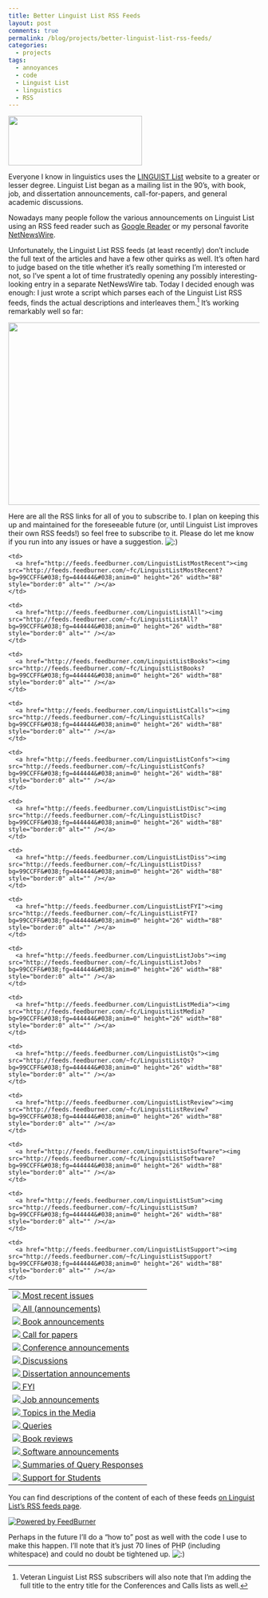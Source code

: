 ```yaml
---
title: Better Linguist List RSS Feeds
layout: post
comments: true
permalink: /blog/projects/better-linguist-list-rss-feeds/        
categories:
  - projects
tags:
  - annoyances
  - code
  - Linguist List
  - linguistics
  - RSS
---
```

[<img src="http://mitcho.com/blog/wp-content/uploads/2010/04/linguistlist.png" alt="" title="linguistlist" width="268" height="99" class="alignright size-full wp-image-3556" />][1]

Everyone I know in linguistics uses the [LINGUIST List][2] website to a greater or lesser degree. Linguist List began as a mailing list in the 90&#8217;s, with book, job, and dissertation announcements, call-for-papers, and general academic discussions.

Nowadays many people follow the various announcements on Linguist List using an RSS feed reader such as [Google Reader][3] or my personal favorite [NetNewsWire][4].

Unfortunately, the Linguist List RSS feeds (at least recently) don&#8217;t include the full text of the articles and have a few other quirks as well. It&#8217;s often hard to judge based on the title whether it&#8217;s really something I&#8217;m interested or not, so I&#8217;ve spent a lot of time frustratedly opening any possibly interesting-looking entry in a separate NetNewsWire tab. Today I decided enough was enough: I just wrote a script which parses each of the Linguist List RSS feeds, finds the actual descriptions and interleaves them.[^1] It&#8217;s working remarkably well so far:

<!--more-->

<a rel='imagebox' href="http://mitcho.com/blog/wp-content/uploads/2010/04/Screen-shot-2010-04-26-at-6.41.07-PM.png"><img src="http://mitcho.com/blog/wp-content/uploads/2010/04/Screen-shot-2010-04-26-at-6.41.07-PM.png" alt="" title="Screen shot 2010-04-26 at 6.41.07 PM" width="650" height="365" class="alignright size-full wp-image-3557" /></a>

Here are all the RSS links for all of you to subscribe to. I plan on keeping this up and maintained for the foreseeable future (or, until Linguist List improves their own RSS feeds!) so feel free to subscribe to it. Please do let me know if you run into any issues or have a suggestion. <img src="http://mitcho.com/blog/wp-includes/images/smilies/icon_smile.gif" alt=":)" class="wp-smiley" />

<table>
  <tr>
    <td>
      <a href="http://feeds.feedburner.com/LinguistListMostRecent" type="application/rss+xml"><img src='http://feedburner.google.com/fb/lib/images/icons/feed-icon-12x12-orange.gif' /> Most recent issues</a>
    </td>
    
    <td>
      <a href="http://feeds.feedburner.com/LinguistListMostRecent"><img src="http://feeds.feedburner.com/~fc/LinguistListMostRecent?bg=99CCFF&#038;fg=444444&#038;anim=0" height="26" width="88" style="border:0" alt="" /></a>
    </td>
  </tr>
  
  <tr>
    <td>
      <a href="http://feeds.feedburner.com/LinguistListAll" type="application/rss+xml"><img src='http://feedburner.google.com/fb/lib/images/icons/feed-icon-12x12-orange.gif' /> All (announcements)</a>
    </td>
    
    <td>
      <a href="http://feeds.feedburner.com/LinguistListAll"><img src="http://feeds.feedburner.com/~fc/LinguistListAll?bg=99CCFF&#038;fg=444444&#038;anim=0" height="26" width="88" style="border:0" alt="" /></a>
    </td>
  </tr>
  
  <tr>
    <td>
      <a href="http://feeds.feedburner.com/LinguistListBooks" type="application/rss+xml"><img src='http://feedburner.google.com/fb/lib/images/icons/feed-icon-12x12-orange.gif' /> Book announcements</a>
    </td>
    
    <td>
      <a href="http://feeds.feedburner.com/LinguistListBooks"><img src="http://feeds.feedburner.com/~fc/LinguistListBooks?bg=99CCFF&#038;fg=444444&#038;anim=0" height="26" width="88" style="border:0" alt="" /></a>
    </td>
  </tr>
  
  <tr>
    <td>
      <a href="http://feeds.feedburner.com/LinguistListCalls" type="application/rss+xml"><img src='http://feedburner.google.com/fb/lib/images/icons/feed-icon-12x12-orange.gif' /> Call for papers</a>
    </td>
    
    <td>
      <a href="http://feeds.feedburner.com/LinguistListCalls"><img src="http://feeds.feedburner.com/~fc/LinguistListCalls?bg=99CCFF&#038;fg=444444&#038;anim=0" height="26" width="88" style="border:0" alt="" /></a>
    </td>
  </tr>
  
  <tr>
    <td>
      <a href="http://feeds.feedburner.com/LinguistListConfs" type="application/rss+xml"><img src='http://feedburner.google.com/fb/lib/images/icons/feed-icon-12x12-orange.gif' /> Conference announcements</a>
    </td>
    
    <td>
      <a href="http://feeds.feedburner.com/LinguistListConfs"><img src="http://feeds.feedburner.com/~fc/LinguistListConfs?bg=99CCFF&#038;fg=444444&#038;anim=0" height="26" width="88" style="border:0" alt="" /></a>
    </td>
  </tr>
  
  <tr>
    <td>
      <a href="http://feeds.feedburner.com/LinguistListDisc" type="application/rss+xml"><img src='http://feedburner.google.com/fb/lib/images/icons/feed-icon-12x12-orange.gif' /> Discussions</a>
    </td>
    
    <td>
      <a href="http://feeds.feedburner.com/LinguistListDisc"><img src="http://feeds.feedburner.com/~fc/LinguistListDisc?bg=99CCFF&#038;fg=444444&#038;anim=0" height="26" width="88" style="border:0" alt="" /></a>
    </td>
  </tr>
  
  <tr>
    <td>
      <a href="http://feeds.feedburner.com/LinguistListDiss" type="application/rss+xml"><img src='http://feedburner.google.com/fb/lib/images/icons/feed-icon-12x12-orange.gif' /> Dissertation announcements</a>
    </td>
    
    <td>
      <a href="http://feeds.feedburner.com/LinguistListDiss"><img src="http://feeds.feedburner.com/~fc/LinguistListDiss?bg=99CCFF&#038;fg=444444&#038;anim=0" height="26" width="88" style="border:0" alt="" /></a>
    </td>
  </tr>
  
  <tr>
    <td>
      <a href="http://feeds.feedburner.com/LinguistListFYI" type="application/rss+xml"><img src='http://feedburner.google.com/fb/lib/images/icons/feed-icon-12x12-orange.gif' /> FYI</a>
    </td>
    
    <td>
      <a href="http://feeds.feedburner.com/LinguistListFYI"><img src="http://feeds.feedburner.com/~fc/LinguistListFYI?bg=99CCFF&#038;fg=444444&#038;anim=0" height="26" width="88" style="border:0" alt="" /></a>
    </td>
  </tr>
  
  <tr>
    <td>
      <a href="http://feeds.feedburner.com/LinguistListJobs" type="application/rss+xml"><img src='http://feedburner.google.com/fb/lib/images/icons/feed-icon-12x12-orange.gif' /> Job announcements</a>
    </td>
    
    <td>
      <a href="http://feeds.feedburner.com/LinguistListJobs"><img src="http://feeds.feedburner.com/~fc/LinguistListJobs?bg=99CCFF&#038;fg=444444&#038;anim=0" height="26" width="88" style="border:0" alt="" /></a>
    </td>
  </tr>
  
  <tr>
    <td>
      <a href="http://feeds.feedburner.com/LinguistListMedia" type="application/rss+xml"><img src='http://feedburner.google.com/fb/lib/images/icons/feed-icon-12x12-orange.gif' /> Topics in the Media</a>
    </td>
    
    <td>
      <a href="http://feeds.feedburner.com/LinguistListMedia"><img src="http://feeds.feedburner.com/~fc/LinguistListMedia?bg=99CCFF&#038;fg=444444&#038;anim=0" height="26" width="88" style="border:0" alt="" /></a>
    </td>
  </tr>
  
  <tr>
    <td>
      <a href="http://feeds.feedburner.com/LinguistListQs" type="application/rss+xml"><img src='http://feedburner.google.com/fb/lib/images/icons/feed-icon-12x12-orange.gif' /> Queries</a>
    </td>
    
    <td>
      <a href="http://feeds.feedburner.com/LinguistListQs"><img src="http://feeds.feedburner.com/~fc/LinguistListQs?bg=99CCFF&#038;fg=444444&#038;anim=0" height="26" width="88" style="border:0" alt="" /></a>
    </td>
  </tr>
  
  <tr>
    <td>
      <a href="http://feeds.feedburner.com/LinguistListReview" type="application/rss+xml"><img src='http://feedburner.google.com/fb/lib/images/icons/feed-icon-12x12-orange.gif' /> Book reviews</a>
    </td>
    
    <td>
      <a href="http://feeds.feedburner.com/LinguistListReview"><img src="http://feeds.feedburner.com/~fc/LinguistListReview?bg=99CCFF&#038;fg=444444&#038;anim=0" height="26" width="88" style="border:0" alt="" /></a>
    </td>
  </tr>
  
  <tr>
    <td>
      <a href="http://feeds.feedburner.com/LinguistListSoftware" type="application/rss+xml"><img src='http://feedburner.google.com/fb/lib/images/icons/feed-icon-12x12-orange.gif' /> Software announcements</a>
    </td>
    
    <td>
      <a href="http://feeds.feedburner.com/LinguistListSoftware"><img src="http://feeds.feedburner.com/~fc/LinguistListSoftware?bg=99CCFF&#038;fg=444444&#038;anim=0" height="26" width="88" style="border:0" alt="" /></a>
    </td>
  </tr>
  
  <tr>
    <td>
      <a href="http://feeds.feedburner.com/LinguistListSum" type="application/rss+xml"><img src='http://feedburner.google.com/fb/lib/images/icons/feed-icon-12x12-orange.gif' /> Summaries of Query Responses</a>
    </td>
    
    <td>
      <a href="http://feeds.feedburner.com/LinguistListSum"><img src="http://feeds.feedburner.com/~fc/LinguistListSum?bg=99CCFF&#038;fg=444444&#038;anim=0" height="26" width="88" style="border:0" alt="" /></a>
    </td>
  </tr>
  
  <tr>
    <td>
      <a href="http://feeds.feedburner.com/LinguistListSupport" type="application/rss+xml"><img src='http://feedburner.google.com/fb/lib/images/icons/feed-icon-12x12-orange.gif' /> Support for Students</a>
    </td>
    
    <td>
      <a href="http://feeds.feedburner.com/LinguistListSupport"><img src="http://feeds.feedburner.com/~fc/LinguistListSupport?bg=99CCFF&#038;fg=444444&#038;anim=0" height="26" width="88" style="border:0" alt="" /></a>
    </td>
  </tr>
</table>

You can find descriptions of the content of each of these feeds [on Linguist List&#8217;s RSS feeds page][5].

<a href="http://www.feedburner.com" target="_blank"><img src="http://www.feedburner.com/fb/images/pub/i_heart_fb.gif" alt="Powered by FeedBurner" style="border:0" /></a>

Perhaps in the future I&#8217;ll do a &#8220;how to&#8221; post as well with the code I use to make this happen. I&#8217;ll note that it&#8217;s just 70 lines of PHP (including whitespace) and could no doubt be tightened up. <img src="http://mitcho.com/blog/wp-includes/images/smilies/icon_smile.gif" alt=":)" class="wp-smiley" />

[^1]:    
    Veteran Linguist List RSS subscribers will also note that I&#8217;m adding the full title to the entry title for the Conferences and Calls lists as well.

 [1]: http://mitcho.com/blog/wp-content/uploads/2010/04/linguistlist.png
 [2]: http://linguistlist.org/
 [3]: http://google.com/reader
 [4]: http://netnewswireapp.com/
 [5]: http://linguistlist.org/issues/rss/topics.cfm